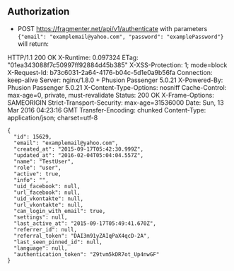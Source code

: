## Authorization 

* POST https://fragmenter.net/api/v1/authenticate with parameters `{"email": "examplemail@yahoo.com", "password": "examplePassword"}` will return:


HTTP/1.1 200 OK
X-Runtime:
0.097324
ETag:
"01ea343088f7c50997ff92884d45b385"
X-XSS-Protection:
1; mode=block
X-Request-Id:
b73c6031-2a64-4176-b04c-5d1e0a9b56fa
Connection:
keep-alive
Server:
nginx/1.8.0 + Phusion Passenger 5.0.21
X-Powered-By:
Phusion Passenger 5.0.21
X-Content-Type-Options:
nosniff
Cache-Control:
max-age=0, private, must-revalidate
Status:
200 OK
X-Frame-Options:
SAMEORIGIN
Strict-Transport-Security:
max-age=31536000
Date:
Sun, 13 Mar 2016 04:23:16 GMT
Transfer-Encoding:
chunked
Content-Type:
application/json; charset=utf-8



```
{
  "id": 15629,
  "email": "examplemail@yahoo.com",
  "created_at": "2015-09-17T05:42:30.999Z",
  "updated_at": "2016-02-04T05:04:04.557Z",
  "name": "TestUser",
  "role": "user",
  "active": true,
  "info": "",
  "uid_facebook": null,
  "url_facebook": null,
  "uid_vkontakte": null,
  "url_vkontakte": null,
  "can_login_with_email": true,
  "settings": null,
  "last_active_at": "2015-09-17T05:49:41.670Z",
  "referrer_id": null,
  "referral_token": "DAI3m91yZAIqPaX4qcD-2A",
  "last_seen_pinned_id": null,
  "language": null,
  "authentication_token": "Z9tvm5kDR7ot_Up4nwGF"
}
```